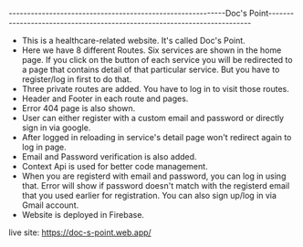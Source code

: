  -----------------------------------------------------------Doc's Point-------------------------------------------------------------------------
* This is a healthcare-related website. It's called Doc's Point. 
* Here we have 8 different Routes. Six services are shown in the home page. If you click on the button of each service you will be redirected to a     page that contains detail of that particular service. But you have to register/log in first to do that.
* Three private routes are added. You have to log in to visit those routes.
* Header and Footer in each route and pages. 
* Error 404 page is also shown. 
* User can either register with a custom email and password or directly sign in via google. 
* After logged in reloading in service's detail page won't redirect again to log in page. 
* Email and Password verification is also added. 
* Context Api is used for better code management.
* When you are registerd with email and password, you can log in using that. Error will show if password doesn't match with the registerd email that   you used earlier for registration. You can also sign up/log in via Gmail account.
* Website is deployed in Firebase.



live site: https://doc-s-point.web.app/
